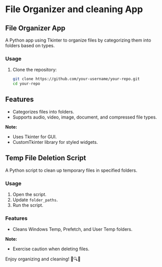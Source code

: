 # File Organizer  and cleaning App

## File Organizer App

A Python app using Tkinter to organize files by categorizing them into folders based on types.

### Usage

1. Clone the repository:

   ```bash
   git clone https://github.com/your-username/your-repo.git
   cd your-repo
## Features

- Categorizes files into folders.
- Supports audio, video, image, document, and compressed file types.

**Note:**
- Uses Tkinter for GUI.
- CustomTkinter library for styled widgets.

## Temp File Deletion Script

A Python script to clean up temporary files in specified folders.

### Usage

1. Open the script.
2. Update `folder_paths`.
3. Run the script.

### Features

- Cleans Windows Temp, Prefetch, and User Temp folders.

**Note:**
- Exercise caution when deleting files.

Enjoy organizing and cleaning! 📁🔍🧹

